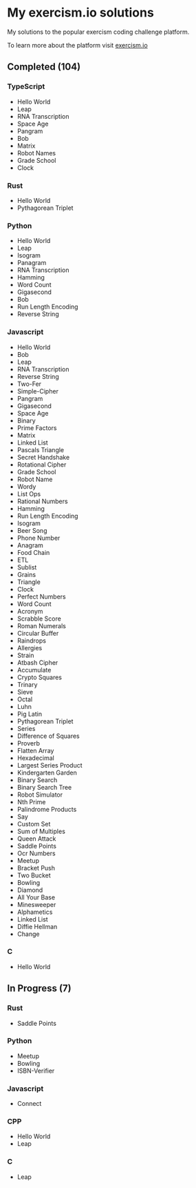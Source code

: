 # My exercism.io solutions

My solutions to the popular exercism coding challenge platform.

To learn more about the platform visit [exercism.io](https://exercism.io/)

## Completed (104)

### TypeScript

- Hello World
- Leap
- RNA Transcription
- Space Age
- Pangram
- Bob
- Matrix
- Robot Names
- Grade School
- Clock

### Rust

- Hello World
- Pythagorean Triplet

### Python

- Hello World
- Leap
- Isogram
- Panagram
- RNA Transcription
- Hamming
- Word Count
- Gigasecond
- Bob
- Run Length Encoding
- Reverse String

### Javascript

- Hello World
- Bob
- Leap
- RNA Transcription
- Reverse String
- Two-Fer
- Simple-Cipher
- Pangram
- Gigasecond
- Space Age
- Binary
- Prime Factors
- Matrix
- Linked List
- Pascals Triangle
- Secret Handshake
- Rotational Cipher
- Grade School
- Robot Name
- Wordy
- List Ops
- Rational Numbers
- Hamming
- Run Length Encoding
- Isogram
- Beer Song
- Phone Number
- Anagram
- Food Chain
- ETL
- Sublist
- Grains
- Triangle
- Clock
- Perfect Numbers
- Word Count
- Acronym
- Scrabble Score
- Roman Numerals
- Circular Buffer
- Raindrops
- Allergies
- Strain
- Atbash Cipher
- Accumulate
- Crypto Squares
- Trinary
- Sieve
- Octal
- Luhn
- Pig Latin
- Pythagorean Triplet
- Series
- Difference of Squares
- Proverb
- Flatten Array
- Hexadecimal
- Largest Series Product
- Kindergarten Garden
- Binary Search
- Binary Search Tree
- Robot Simulator
- Nth Prime
- Palindrome Products
- Say
- Custom Set
- Sum of Multiples
- Queen Attack
- Saddle Points
- Ocr Numbers
- Meetup
- Bracket Push
- Two Bucket
- Bowling
- Diamond
- All Your Base
- Minesweeper
- Alphametics
- Linked List
- Diffie Hellman
- Change

### C

- Hello World

## In Progress (7)

### Rust

- Saddle Points

### Python

- Meetup
- Bowling
- ISBN-Verifier

### Javascript

- Connect

### CPP

- Hello World
- Leap

### C

- Leap

